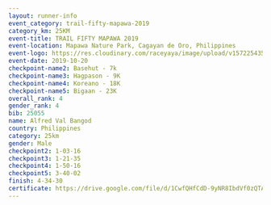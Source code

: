 ```yaml
---
layout: runner-info 
event_category: trail-fifty-mapawa-2019 
category_km: 25KM 
event-title: TRAIL FIFTY MAPAWA 2019  
event-location: Mapawa Nature Park, Cagayan de Oro, Philippines 
event-logo: https://res.cloudinary.com/raceyaya/image/upload/v1572254355/logo/trail-fifty-mapawa_fizjmb.jpg 
event-date: 2019-10-20 
checkpoint-name2: Basehut - 7k 
checkpoint-name3: Hagpason - 9K 
checkpoint-name4: Koreano - 18K 
checkpoint-name5: Bigaan - 23K 
overall_rank: 4
gender_rank: 4
bib: 25055
name: Alfred Val Bangod
country: Philippines
category: 25km
gender: Male
checkpoint2: 1-03-16
checkpoint3: 1-21-35
checkpoint4: 1-50-16
checkpoint5: 3-40-02
finish: 4-34-30
certificate: https://drive.google.com/file/d/1CwfQHfCdD-9yNR8IbdVf0zQTAe5FEl-2/view?usp=sharing
---
```

